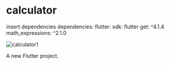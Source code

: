 # calculator
insert dependencies 
dependencies:
  flutter:
    sdk: flutter
  get: ^4.1.4
  math_expressions: ^2.1.0

  
![calculator1](https://github.com/ugunNet21/calculator_v1/assets/45864165/c994ae56-4a50-49b5-8137-57c673b1f554)

A new Flutter project.
